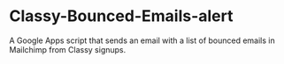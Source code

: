 # Classy-Bounced-Emails-alert
A Google Apps script that sends an email with a list of bounced emails in Mailchimp from Classy signups.
